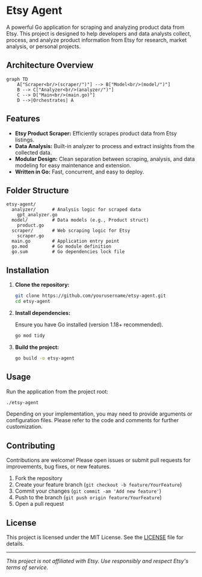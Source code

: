 # Etsy Agent

A powerful Go application for scraping and analyzing product data from Etsy. This project is designed to help developers and data analysts collect, process, and analyze product information from Etsy for research, market analysis, or personal projects.

## Architecture Overview

```mermaid
graph TD
    A["Scraper<br/>(scraper/")"] --> B["Model<br/>(model/")"]
    B --> C["Analyzer<br/>(analyzer/")"]
    C --> D["Main<br/>(main.go)"]
    D -->|Orchestrates| A
```

## Features

- **Etsy Product Scraper:** Efficiently scrapes product data from Etsy listings.
- **Data Analysis:** Built-in analyzer to process and extract insights from the collected data.
- **Modular Design:** Clean separation between scraping, analysis, and data modeling for easy maintenance and extension.
- **Written in Go:** Fast, concurrent, and easy to deploy.

## Folder Structure

```
etsy-agent/
  analyzer/      # Analysis logic for scraped data
    gpt_analyzer.go
  model/         # Data models (e.g., Product struct)
    product.go
  scraper/       # Web scraping logic for Etsy
    scraper.go
  main.go        # Application entry point
  go.mod         # Go module definition
  go.sum         # Go dependencies lock file
```

## Installation

1. **Clone the repository:**

   ```bash
   git clone https://github.com/yourusername/etsy-agent.git
   cd etsy-agent
   ```

2. **Install dependencies:**

   Ensure you have Go installed (version 1.18+ recommended).

   ```bash
   go mod tidy
   ```

3. **Build the project:**

   ```bash
   go build -o etsy-agent
   ```

## Usage

Run the application from the project root:

```bash
./etsy-agent
```

Depending on your implementation, you may need to provide arguments or configuration files. Please refer to the code and comments for further customization.

## Contributing

Contributions are welcome! Please open issues or submit pull requests for improvements, bug fixes, or new features.

1. Fork the repository
2. Create your feature branch (`git checkout -b feature/YourFeature`)
3. Commit your changes (`git commit -am 'Add new feature'`)
4. Push to the branch (`git push origin feature/YourFeature`)
5. Open a pull request

## License

This project is licensed under the MIT License. See the [LICENSE](LICENSE) file for details.

---

*This project is not affiliated with Etsy. Use responsibly and respect Etsy's terms of service.* 